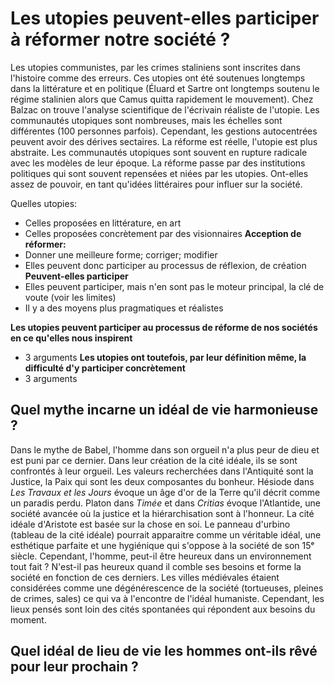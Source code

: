 
# **Les utopies peuvent**-elles **participer** à **réformer** notre société ?


Les utopies communistes, par les crimes staliniens sont inscrites dans l'histoire comme des erreurs. Ces utopies ont été soutenues longtemps dans la littérature et en politique (Éluard et Sartre ont longtemps soutenu le régime stalinien alors que Camus quitta rapidement le mouvement). Chez Balzac on trouve l'analyse scientifique de l'écrivain réaliste de l'utopie. Les communautés utopiques sont nombreuses, mais les échelles sont différentes (100 personnes parfois). Cependant, les gestions autocentrées peuvent avoir des dérives sectaires. La réforme est réelle, l'utopie est plus abstraite. Les communautés utopiques sont souvent en rupture radicale avec les modèles de leur époque. La réforme passe par des institutions politiques qui sont souvent repensées et niées par les utopies. Ont-elles assez de pouvoir, en tant qu'idées littéraires pour influer sur la société.

Quelles utopies:
* Celles proposées en littérature, en art
* Celles proposées concrètement par des visionnaires
**Acception de réformer:**
* Donner une meilleure forme; corriger; modifier
* Elles peuvent donc participer au processus de réflexion, de création
**Peuvent-elles participer**
* Elles peuvent participer, mais n'en sont pas le moteur principal, la clé de voute (voir les limites)
* Il y a des moyens plus pragmatiques et réalistes

**Les utopies peuvent participer au processus de réforme de nos sociétés en ce qu'elles nous inspirent**
* 3 arguments
**Les utopies ont toutefois, par leur définition même, la difficulté d'y participer concrètement**
* 3 arguments

## Quel mythe incarne un idéal de vie harmonieuse ?

Dans le mythe de Babel, l'homme dans son orgueil n'a plus peur de dieu et est puni par ce dernier. Dans leur création de la cité idéale, ils se sont confrontés à leur orgueil. Les valeurs recherchées dans l'Antiquité sont la Justice, la Paix qui sont les deux composantes du bonheur. Hésiode dans *Les Travaux et les Jours* évoque un âge d'or de la Terre qu'il décrit comme un paradis perdu. Platon dans *Timée* et dans *Critias* évoque l'Atlantide, une société avancée où la justice et la hiérarchisation sont à l'honneur. La cité idéale d'Aristote est basée sur la chose en soi. Le panneau d'urbino (tableau de la cité idéale) pourrait apparaitre comme un véritable idéal, une esthétique parfaite et une hygiénique qui s'oppose à la société de son 15ᵉ siècle. Cependant, l'homme, peut-il être heureux dans un environnement tout fait ? N'est-il pas heureux quand il comble ses besoins et forme la société en fonction de ces derniers.
Les villes médiévales étaient considérées comme une dégénérescence de la société (tortueuses, pleines de crimes, sales) ce qui va à l'encontre de l'idéal humaniste. Cependant, les lieux pensés sont loin des cités spontanées qui répondent aux besoins du moment. 

## Quel idéal de lieu de vie les hommes ont-ils rêvé pour leur prochain ?


<!--stackedit_data:
eyJoaXN0b3J5IjpbNTYyMTA2MDM2LC04MzY5OTY2NDgsLTEwMD
MxNjM0NDAsNDQyNTQ3OTI4LDE1ODU4NzI2OTcsODI1NjQ0MTU5
XX0=
-->